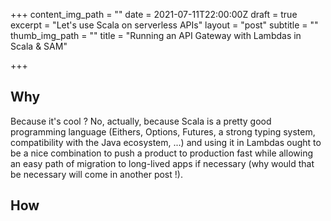 +++
content_img_path = ""
date = 2021-07-11T22:00:00Z
draft = true
excerpt = "Let's use Scala on serverless APIs"
layout = "post"
subtitle = ""
thumb_img_path = ""
title = "Running an API Gateway with Lambdas in Scala & SAM"

+++
## Why

Because it's cool ? No, actually, because Scala is a pretty good programming language (Eithers, Options, Futures, a strong typing system, compatibility with the Java ecosystem, ...) and using it in Lambdas ought to be a nice combination to push a product to production fast while allowing an easy path of migration to long-lived apps if necessary (why would that be necessary will come in another post !).

## How